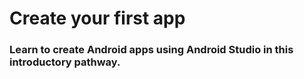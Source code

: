 # Create your first app
### Learn to create Android apps using Android Studio in this introductory pathway.